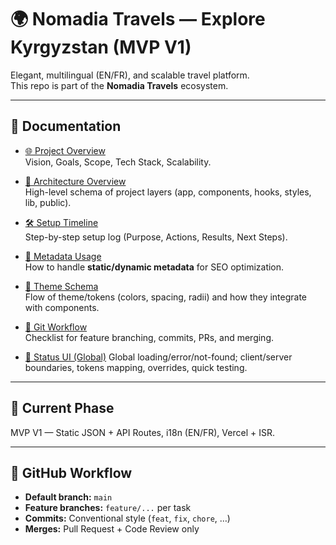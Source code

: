 # 🌍 Nomadia Travels — Explore Kyrgyzstan (MVP V1)

Elegant, multilingual (EN/FR), and scalable travel platform.  
This repo is part of the **Nomadia Travels** ecosystem.

---

## 📖 Documentation

- [🌐 Project Overview](./docs/PROJECT-OVERVIEW.md)  
  Vision, Goals, Scope, Tech Stack, Scalability.

- [📂 Architecture Overview](./docs/ARCHITECTURE_OVERVIEW.md)  
  High-level schema of project layers (app, components, hooks, styles, lib, public).

- [🛠️ Setup Timeline](./docs/SETUP_TIMELINE.md)  
  Step-by-step setup log (Purpose, Actions, Results, Next Steps).

- [📑 Metadata Usage](./docs/METADATA_USAGE.md)  
  How to handle **static/dynamic metadata** for SEO optimization.

- [🎨 Theme Schema](./docs/THEME_SCHEMA.md)  
  Flow of theme/tokens (colors, spacing, radii) and how they integrate with components.

- [🔧 Git Workflow](./docs/GIT_WORKFLOW.md)  
  Checklist for feature branching, commits, PRs, and merging.

- [🧯 Status UI (Global)](./docs/STATUS_UI_SCHEMA.md)
  Global loading/error/not-found; client/server boundaries, tokens mapping, overrides, quick testing.

---

## 🚀 Current Phase

MVP V1 — Static JSON + API Routes, i18n (EN/FR), Vercel + ISR.

---

## 🔀 GitHub Workflow

- **Default branch:** `main`
- **Feature branches:** `feature/...` per task
- **Commits:** Conventional style (`feat`, `fix`, `chore`, …)
- **Merges:** Pull Request + Code Review only
